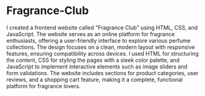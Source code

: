 ﻿# Fragrance-Club
 I created a frontend website called "Fragrance Club" using HTML, CSS, and JavaScript. The website serves as an online platform for fragrance enthusiasts, offering a user-friendly interface to explore various perfume collections. The design focuses on a clean, modern layout with responsive features, ensuring compatibility across devices. I used HTML for structuring the content, CSS for styling the pages with a sleek color palette, and JavaScript to implement interactive elements such as image sliders and form validations. The website includes sections for product categories, user reviews, and a shopping cart feature, making it a complete, functional platform for fragrance lovers.
